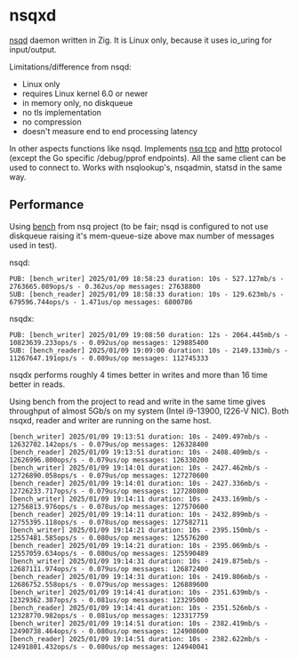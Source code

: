 # nsqxd

[nsqd](https://nsq.io/components/nsqd.html) daemon written in Zig. It is Linux only, because it uses io_uring for input/output.

Limitations/difference from nsqd:
* Linux only
* requires Linux kernel 6.0 or newer
* in memory only, no diskqueue
* no tls implementation 
* no compression
* doesn't measure end to end processing latency

In other aspects functions like nsqd. Implements [nsq tcp](https://nsq.io/clients/tcp_protocol_spec.html) and [http](https://nsq.io/components/nsqd.html#http-api) protocol (except the Go specific /debug/pprof endpoints). All the same client can be used to connect to. Works with nsqlookup's,  nsqadmin, statsd in the same way.

## Performance

Using [bench](https://github.com/nsqio/nsq/tree/master/bench) from nsq project (to be fair; nsqd is configured to not use diskqueue raising it's mem-queue-size above max number of messages used in test).  

nsqd:
```
PUB: [bench_writer] 2025/01/09 18:58:23 duration: 10s - 527.127mb/s - 2763665.089ops/s - 0.362us/op messages: 27638800
SUB: [bench_reader] 2025/01/09 18:58:33 duration: 10s - 129.623mb/s - 679596.744ops/s - 1.471us/op messages: 6800786
```

nsqdx:
```
PUB: [bench_writer] 2025/01/09 19:08:50 duration: 12s - 2064.445mb/s - 10823639.233ops/s - 0.092us/op messages: 129885400
SUB: [bench_reader] 2025/01/09 19:09:00 duration: 10s - 2149.133mb/s - 11267647.191ops/s - 0.089us/op messages: 112745333
```

nsqdx performs roughly 4 times better in writes and more than 16 time better in reads.


Using bench from the project to read and write in the same time gives throughput of almost 5Gb/s on my system (Intel i9-13900, I226-V NIC). Both nsqxd, reader and writer are running on the same host.

```
[bench_writer] 2025/01/09 19:13:51 duration: 10s - 2409.497mb/s - 12632702.142ops/s - 0.079us/op messages: 126328400
[bench_reader] 2025/01/09 19:13:51 duration: 10s - 2408.409mb/s - 12626996.800ops/s - 0.079us/op messages: 126330200
[bench_writer] 2025/01/09 19:14:01 duration: 10s - 2427.462mb/s - 12726890.058ops/s - 0.079us/op messages: 127270600
[bench_reader] 2025/01/09 19:14:01 duration: 10s - 2427.336mb/s - 12726233.717ops/s - 0.079us/op messages: 127280800
[bench_writer] 2025/01/09 19:14:11 duration: 10s - 2433.169mb/s - 12756813.976ops/s - 0.078us/op messages: 127570600
[bench_reader] 2025/01/09 19:14:11 duration: 10s - 2432.899mb/s - 12755395.118ops/s - 0.078us/op messages: 127582711
[bench_writer] 2025/01/09 19:14:21 duration: 10s - 2395.150mb/s - 12557481.585ops/s - 0.080us/op messages: 125576200
[bench_reader] 2025/01/09 19:14:21 duration: 10s - 2395.069mb/s - 12557059.634ops/s - 0.080us/op messages: 125590489
[bench_writer] 2025/01/09 19:14:31 duration: 10s - 2419.875mb/s - 12687111.974ops/s - 0.079us/op messages: 126872400
[bench_reader] 2025/01/09 19:14:31 duration: 10s - 2419.806mb/s - 12686752.558ops/s - 0.079us/op messages: 126889600
[bench_writer] 2025/01/09 19:14:41 duration: 10s - 2351.639mb/s - 12329362.387ops/s - 0.081us/op messages: 123295000
[bench_reader] 2025/01/09 19:14:41 duration: 10s - 2351.526mb/s - 12328770.982ops/s - 0.081us/op messages: 123317759
[bench_writer] 2025/01/09 19:14:51 duration: 10s - 2382.419mb/s - 12490738.464ops/s - 0.080us/op messages: 124908600
[bench_reader] 2025/01/09 19:14:51 duration: 10s - 2382.622mb/s - 12491801.432ops/s - 0.080us/op messages: 124940041
```

